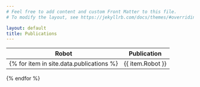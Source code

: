 ```yaml
---
# Feel free to add content and custom Front Matter to this file.
# To modify the layout, see https://jekyllrb.com/docs/themes/#overriding-theme-defaults

layout: default
title: Publications
---
```


| Robot | Publication |
|-------|-------------|
{% for item in site.data.publications %}| {{ item.Robot }} | **{{ item.Title }}**<br/>{{ item.Authors }}<br/>**{{ item.Publisher }}, {{ item.Year }}** |
{% endfor %}